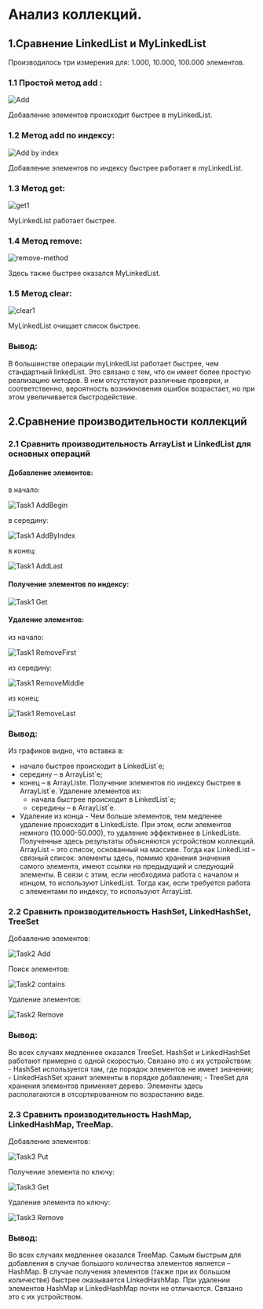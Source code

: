 # Анализ коллекций.
## 1.Сравнение LinkedList и MyLinkedList
Производилось три измерения для: 1.000, 10.000, 100.000 элементов.
### 1.1 Простой метод add :

![Add](https://user-images.githubusercontent.com/91564698/143222207-2a2c38e9-61b9-4654-a291-2643fbb9c4f1.png)

Добавление элементов происходит быстрее в myLinkedList.
### 1.2 Метод add по индексу:

![Add by index](https://user-images.githubusercontent.com/91564698/143222490-b253a45b-3d67-4201-a972-2c1a7eb9c0cd.png)

Добавление элементов по индексу быстрее работает в myLinkedList.
### 1.3 Метод get:

![get1](https://user-images.githubusercontent.com/91564698/143222750-e4b0c47d-7159-477e-aa1e-0dee28f88142.png)

MyLinkedList работает быстрее.
### 1.4 Метод remove:

![remove-method](https://user-images.githubusercontent.com/91564698/143222759-6cec13ac-cdeb-4a3e-9287-981379543525.png)

Здесь также быстрее оказался MyLinkedList.
### 1.5 Метод clear:

![clear1](https://user-images.githubusercontent.com/91564698/143222738-562ca4c2-ae90-43bd-9405-f2675370a222.png)

MyLinkedList очищает список быстрее.
### Вывод:
В большинстве операции myLinkedList работает быстрее, чем стандартный linkedList. Это связано с тем, что он имеет более простую реализацию методов. В нем отсутствуют различные проверки, и соответственно, вероятность возникновения ошибок возрастает, но при этом увеличивается быстродействие. 
## 2.Сравнение производительности коллекций
### 2.1	Сравнить производительность ArrayList и LinkedList для основных операций
#### Добавление элементов:
в начало:

![Task1 AddBegin](https://user-images.githubusercontent.com/91564698/143233842-a889b79e-aeb7-4aa7-8269-a417d524c6bf.png)

в середину:

![Task1 AddByIndex](https://user-images.githubusercontent.com/91564698/143233934-fe308f1b-63b6-4ba2-9ae3-12d0f24848cf.png)

в конец:

![Task1 AddLast](https://user-images.githubusercontent.com/91564698/143233893-f47fc5d3-f0dc-4065-90d8-a622b46d3b5e.png)

#### 	Получение элементов по индексу:

![Task1 Get](https://user-images.githubusercontent.com/91564698/143234003-0fdd92da-94bb-4b39-bb15-d4780618b579.png)

#### 	Удаление элементов:
из начало:

![Task1 RemoveFirst](https://user-images.githubusercontent.com/91564698/143234039-3e82544f-1abf-4f91-9906-b3f7e1c341f6.png)

из середину:

![Task1 RemoveMiddle](https://user-images.githubusercontent.com/91564698/143234099-04f58ebd-c452-4e42-8d6a-9533ba609ed0.png)

из конец:

![Task1 RemoveLast](https://user-images.githubusercontent.com/91564698/143234067-34b1cfd2-9443-4a6f-a5da-8694d3b98ee3.png)

### Вывод:
Из графиков видно, что вставка в:
 - начало быстрее происходит в LinkedList`е;
 - середину – в ArrayList`е;
 - конец – в ArrayListе.
Получение элементов по индексу быстрее в ArrayList`е. 
Удаление элементов из:
	- начала быстрее происходит в LinkedList`е;
	- середины – в ArrayList`е.
  - Удаление из конца -  Чем больше элементов, тем медленее удаление происходит в LinkedListе. При этом, если элементов немного (10.000-50.000), то удаление эффективнее в LinkedListе.
	Полученные здесь результаты объясняются устройством коллекций. ArrayList – это список, основанный на массиве. Тогда как LinkedList – связный список: элементы здесь, помимо хранения значения самого элемента, имеют ссылки на предыдущий и следующий элементы. В связи с этим, если необходима работа с началом и концом, то используют LinkedList. Тогда как, если требуется работа с элементами по индексу, то используют ArrayList.
### 2.2	Сравнить производительность HashSet, LinkedHashSet, TreeSet
Добавление элементов:

![Task2 Add](https://user-images.githubusercontent.com/91564698/143234158-7108f9b5-5080-41dd-a6ce-32ecc3e72175.png)

Поиск элементов:

![Task2 contains](https://user-images.githubusercontent.com/91564698/143234179-fc5be260-fbc9-4e69-bc0c-5de21db49b64.png)

Удаление элементов:

![Task2 Remove](https://user-images.githubusercontent.com/91564698/143234208-2398ce2f-a2ba-4baa-817d-dc8b9ff369e3.png)

### Вывод:
Во всех случаях медленнее оказался TreeSet. HashSet и LinkedHashSet работают примерно с одной скоростью. Связано это с их устройством: 
	- HashSet используется там, где порядок элементов не имеет значения;
	- LinkedHashSet хранит элементы в порядке добавления;
	- TreeSet для хранения элементов применяет дерево. Элементы здесь располагаются в отсортированном по возрастанию виде.
 ### 2.3	Сравнить производительность HashMap, LinkedHashMap, TreeMap.
Добавление элементов:

![Task3 Put](https://user-images.githubusercontent.com/91564698/143234241-751d1269-e125-4f04-abef-c19e49459e56.png)

Получение элемента по ключу:

![Task3 Get](https://user-images.githubusercontent.com/91564698/143234295-6b6b0982-88e0-41a8-8ddc-ca8f62e55fed.png)

Удаление элемента по ключу:

![Task3 Remove](https://user-images.githubusercontent.com/91564698/143234264-e1a5c667-4f3d-4172-8bfe-01425446c3f1.png)

### Вывод:
Во всех случаях медленнее оказался TreeMap. Самым быстрым для добавления в случае большого количества элементов является – HashMap. В случае получения элементов (также при их большом количестве) быстрее оказывается LinkedHashMap. При удалении элементов HashMap и LinkedHashMap почти не отличаются. Связано это с их устройством.
